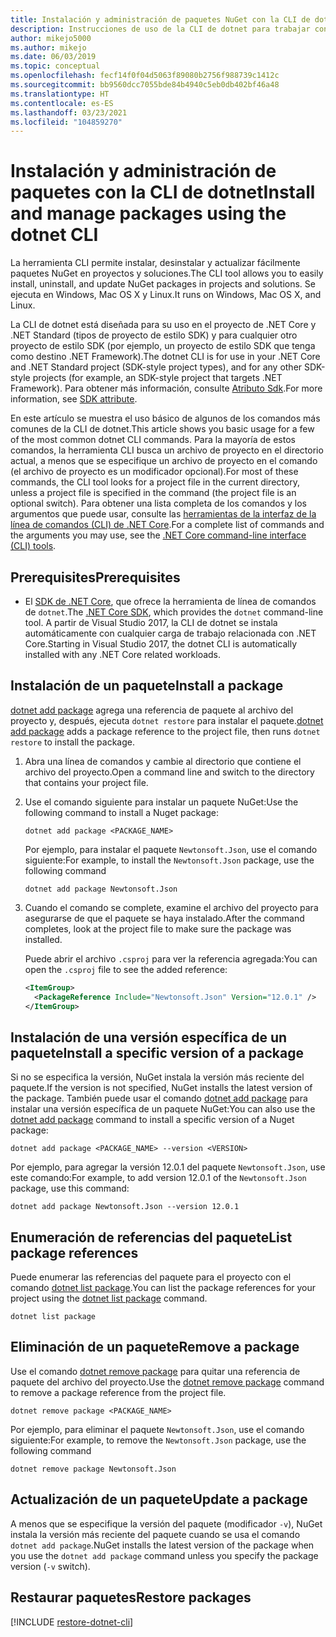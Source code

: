 ```yaml
---
title: Instalación y administración de paquetes NuGet con la CLI de dotnet
description: Instrucciones de uso de la CLI de dotnet para trabajar con paquetes NuGet.
author: mikejo5000
ms.author: mikejo
ms.date: 06/03/2019
ms.topic: conceptual
ms.openlocfilehash: fecf14f0f04d5063f89080b2756f988739c1412c
ms.sourcegitcommit: bb9560dcc7055bde84b4940c5eb0db402bf46a48
ms.translationtype: HT
ms.contentlocale: es-ES
ms.lasthandoff: 03/23/2021
ms.locfileid: "104859270"
---
```

# <a name="install-and-manage-packages-using-the-dotnet-cli"></a><span data-ttu-id="754ab-103">Instalación y administración de paquetes con la CLI de dotnet</span><span class="sxs-lookup"><span data-stu-id="754ab-103">Install and manage packages using the dotnet CLI</span></span>

<span data-ttu-id="754ab-104">La herramienta CLI permite instalar, desinstalar y actualizar fácilmente paquetes NuGet en proyectos y soluciones.</span><span class="sxs-lookup"><span data-stu-id="754ab-104">The CLI tool allows you to easily install, uninstall, and update NuGet packages in projects and solutions.</span></span> <span data-ttu-id="754ab-105">Se ejecuta en Windows, Mac OS X y Linux.</span><span class="sxs-lookup"><span data-stu-id="754ab-105">It runs on Windows, Mac OS X, and Linux.</span></span>

<span data-ttu-id="754ab-106">La CLI de dotnet está diseñada para su uso en el proyecto de .NET Core y .NET Standard (tipos de proyecto de estilo SDK) y para cualquier otro proyecto de estilo SDK (por ejemplo, un proyecto de estilo SDK que tenga como destino .NET Framework).</span><span class="sxs-lookup"><span data-stu-id="754ab-106">The dotnet CLI is for use in your .NET Core and .NET Standard project (SDK-style project types), and for any other SDK-style projects (for example, an SDK-style project that targets .NET Framework).</span></span> <span data-ttu-id="754ab-107">Para obtener más información, consulte [Atributo Sdk](/dotnet/core/tools/csproj#additions).</span><span class="sxs-lookup"><span data-stu-id="754ab-107">For more information, see [SDK attribute](/dotnet/core/tools/csproj#additions).</span></span>

<span data-ttu-id="754ab-108">En este artículo se muestra el uso básico de algunos de los comandos más comunes de la CLI de dotnet.</span><span class="sxs-lookup"><span data-stu-id="754ab-108">This article shows you basic usage for a few of the most common dotnet CLI commands.</span></span> <span data-ttu-id="754ab-109">Para la mayoría de estos comandos, la herramienta CLI busca un archivo de proyecto en el directorio actual, a menos que se especifique un archivo de proyecto en el comando (el archivo de proyecto es un modificador opcional).</span><span class="sxs-lookup"><span data-stu-id="754ab-109">For most of these commands, the CLI tool looks for a project file in the current directory, unless a project file is specified in the command (the project file is an optional switch).</span></span> <span data-ttu-id="754ab-110">Para obtener una lista completa de los comandos y los argumentos que puede usar, consulte las [herramientas de la interfaz de la línea de comandos (CLI) de .NET Core](../reference/dotnet-commands.md).</span><span class="sxs-lookup"><span data-stu-id="754ab-110">For a complete list of commands and the arguments you may use, see the [.NET Core command-line interface (CLI) tools](../reference/dotnet-commands.md).</span></span>

## <a name="prerequisites"></a><span data-ttu-id="754ab-111">Prerequisites</span><span class="sxs-lookup"><span data-stu-id="754ab-111">Prerequisites</span></span>

- <span data-ttu-id="754ab-112">El [SDK de .NET Core](https://www.microsoft.com/net/download/), que ofrece la herramienta de línea de comandos de `dotnet`.</span><span class="sxs-lookup"><span data-stu-id="754ab-112">The [.NET Core SDK](https://www.microsoft.com/net/download/), which provides the `dotnet` command-line tool.</span></span> <span data-ttu-id="754ab-113">A partir de Visual Studio 2017, la CLI de dotnet se instala automáticamente con cualquier carga de trabajo relacionada con .NET Core.</span><span class="sxs-lookup"><span data-stu-id="754ab-113">Starting in Visual Studio 2017, the dotnet CLI is automatically installed with any .NET Core related workloads.</span></span>

## <a name="install-a-package"></a><span data-ttu-id="754ab-114">Instalación de un paquete</span><span class="sxs-lookup"><span data-stu-id="754ab-114">Install a package</span></span>

<span data-ttu-id="754ab-115">[dotnet add package](/dotnet/core/tools/dotnet-add-package?tabs=netcore2x) agrega una referencia de paquete al archivo del proyecto y, después, ejecuta `dotnet restore` para instalar el paquete.</span><span class="sxs-lookup"><span data-stu-id="754ab-115">[dotnet add package](/dotnet/core/tools/dotnet-add-package?tabs=netcore2x) adds a package reference to the project file, then runs `dotnet restore` to install the package.</span></span>

1. <span data-ttu-id="754ab-116">Abra una línea de comandos y cambie al directorio que contiene el archivo del proyecto.</span><span class="sxs-lookup"><span data-stu-id="754ab-116">Open a command line and switch to the directory that contains your project file.</span></span>

2. <span data-ttu-id="754ab-117">Use el comando siguiente para instalar un paquete NuGet:</span><span class="sxs-lookup"><span data-stu-id="754ab-117">Use the following command to install a Nuget package:</span></span>

    ```dotnetcli
    dotnet add package <PACKAGE_NAME>
    ```

    <span data-ttu-id="754ab-118">Por ejemplo, para instalar el paquete `Newtonsoft.Json`, use el comando siguiente:</span><span class="sxs-lookup"><span data-stu-id="754ab-118">For example, to install the `Newtonsoft.Json` package, use the following command</span></span>

    ```dotnetcli
    dotnet add package Newtonsoft.Json
    ```

3. <span data-ttu-id="754ab-119">Cuando el comando se complete, examine el archivo del proyecto para asegurarse de que el paquete se haya instalado.</span><span class="sxs-lookup"><span data-stu-id="754ab-119">After the command completes, look at the project file to make sure the package was installed.</span></span>

   <span data-ttu-id="754ab-120">Puede abrir el archivo `.csproj` para ver la referencia agregada:</span><span class="sxs-lookup"><span data-stu-id="754ab-120">You can open the `.csproj` file to see the added reference:</span></span>

    ```xml
    <ItemGroup>
      <PackageReference Include="Newtonsoft.Json" Version="12.0.1" />
    </ItemGroup>
    ```

## <a name="install-a-specific-version-of-a-package"></a><span data-ttu-id="754ab-121">Instalación de una versión específica de un paquete</span><span class="sxs-lookup"><span data-stu-id="754ab-121">Install a specific version of a package</span></span>

<span data-ttu-id="754ab-122">Si no se especifica la versión, NuGet instala la versión más reciente del paquete.</span><span class="sxs-lookup"><span data-stu-id="754ab-122">If the version is not specified, NuGet installs the latest version of the package.</span></span> <span data-ttu-id="754ab-123">También puede usar el comando [dotnet add package](/dotnet/core/tools/dotnet-add-package?tabs=netcore2x) para instalar una versión específica de un paquete NuGet:</span><span class="sxs-lookup"><span data-stu-id="754ab-123">You can also use the [dotnet add package](/dotnet/core/tools/dotnet-add-package?tabs=netcore2x) command to install a specific version of a Nuget package:</span></span>

```dotnetcli
dotnet add package <PACKAGE_NAME> --version <VERSION>
```

<span data-ttu-id="754ab-124">Por ejemplo, para agregar la versión 12.0.1 del paquete `Newtonsoft.Json`, use este comando:</span><span class="sxs-lookup"><span data-stu-id="754ab-124">For example, to add version 12.0.1 of the `Newtonsoft.Json` package, use this command:</span></span>

```dotnetcli
dotnet add package Newtonsoft.Json --version 12.0.1
```

## <a name="list-package-references"></a><span data-ttu-id="754ab-125">Enumeración de referencias del paquete</span><span class="sxs-lookup"><span data-stu-id="754ab-125">List package references</span></span>

<span data-ttu-id="754ab-126">Puede enumerar las referencias del paquete para el proyecto con el comando [dotnet list package](/dotnet/core/tools/dotnet-list-package?tabs=netcore2x).</span><span class="sxs-lookup"><span data-stu-id="754ab-126">You can list the package references for your project using the [dotnet list package](/dotnet/core/tools/dotnet-list-package?tabs=netcore2x) command.</span></span>

```dotnetcli
dotnet list package
```

## <a name="remove-a-package"></a><span data-ttu-id="754ab-127">Eliminación de un paquete</span><span class="sxs-lookup"><span data-stu-id="754ab-127">Remove a package</span></span>

<span data-ttu-id="754ab-128">Use el comando [dotnet remove package](/dotnet/core/tools/dotnet-remove-package?tabs=netcore2x) para quitar una referencia de paquete del archivo del proyecto.</span><span class="sxs-lookup"><span data-stu-id="754ab-128">Use the [dotnet remove package](/dotnet/core/tools/dotnet-remove-package?tabs=netcore2x) command to remove a package reference from the project file.</span></span>

```dotnetcli
dotnet remove package <PACKAGE_NAME>
```

<span data-ttu-id="754ab-129">Por ejemplo, para eliminar el paquete `Newtonsoft.Json`, use el comando siguiente:</span><span class="sxs-lookup"><span data-stu-id="754ab-129">For example, to remove the `Newtonsoft.Json` package, use the following command</span></span>

```dotnetcli
dotnet remove package Newtonsoft.Json
```

## <a name="update-a-package"></a><span data-ttu-id="754ab-130">Actualización de un paquete</span><span class="sxs-lookup"><span data-stu-id="754ab-130">Update a package</span></span>

<span data-ttu-id="754ab-131">A menos que se especifique la versión del paquete (modificador `-v`), NuGet instala la versión más reciente del paquete cuando se usa el comando `dotnet add package`.</span><span class="sxs-lookup"><span data-stu-id="754ab-131">NuGet installs the latest version of the package when you use the `dotnet add package` command unless you specify the package version (`-v` switch).</span></span>

## <a name="restore-packages"></a><span data-ttu-id="754ab-132">Restaurar paquetes</span><span class="sxs-lookup"><span data-stu-id="754ab-132">Restore packages</span></span>

[!INCLUDE [restore-dotnet-cli](includes/restore-dotnet-cli.md)]
